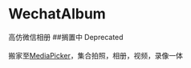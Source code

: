 # WechatAlbum
高仿微信相册
##搁置中  Deprecated<br><br>搬家至[MediaPicker](https://github.com/TruthKeeper/MediaPicker)，集合拍照，相册，视频，录像一体
